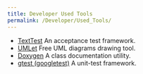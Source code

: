 ```yaml
---
title: Developer Used Tools
permalink: /Developer/Used_Tools/
---
```


-   [TextTest](http://texttest.carmen.se/) An acceptance test framework.
-   [UMLet](http://www.umlet.com/) Free UML diagrams drawing tool.
-   [Doxygen](http://www.stack.nl/~dimitri/doxygen/) A class documentation utility.
-   [gtest (googletest)](http://code.google.com/p/googletest/) A unit-test framework.
